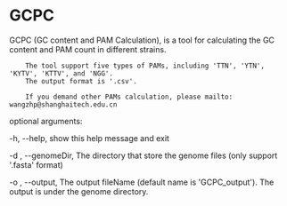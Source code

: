 # GCPC

GCPC (GC content and PAM Calculation), is a tool for calculating the GC content and PAM count in different strains.

        The tool support five types of PAMs, including 'TTN', 'YTN', 'KYTV', 'KTTV', and 'NGG'.
        The output format is '.csv'.

        If you demand other PAMs calculation, please mailto: wangzhp@shanghaitech.edu.cn

optional arguments:

-h, --help,         show this help message and exit

-d , --genomeDir,   The directory that store the genome files (only support '.fasta' format)

-o , --output,      The output fileName (default name is 'GCPC_output'). The output is under the genome directory.

